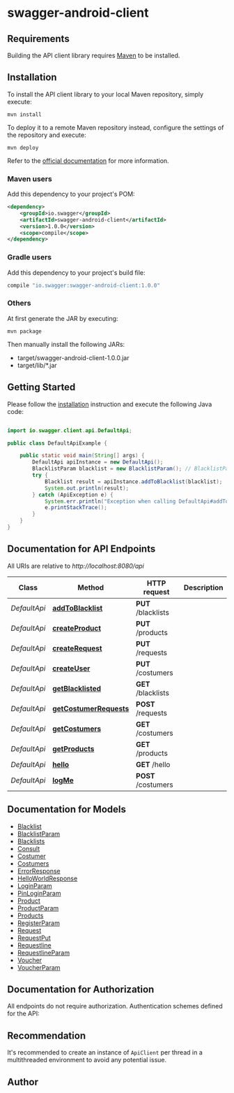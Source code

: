# swagger-android-client

## Requirements

Building the API client library requires [Maven](https://maven.apache.org/) to be installed.

## Installation

To install the API client library to your local Maven repository, simply execute:

```shell
mvn install
```

To deploy it to a remote Maven repository instead, configure the settings of the repository and execute:

```shell
mvn deploy
```

Refer to the [official documentation](https://maven.apache.org/plugins/maven-deploy-plugin/usage.html) for more information.

### Maven users

Add this dependency to your project's POM:

```xml
<dependency>
    <groupId>io.swagger</groupId>
    <artifactId>swagger-android-client</artifactId>
    <version>1.0.0</version>
    <scope>compile</scope>
</dependency>
```

### Gradle users

Add this dependency to your project's build file:

```groovy
compile "io.swagger:swagger-android-client:1.0.0"
```

### Others

At first generate the JAR by executing:

    mvn package

Then manually install the following JARs:

* target/swagger-android-client-1.0.0.jar
* target/lib/*.jar

## Getting Started

Please follow the [installation](#installation) instruction and execute the following Java code:

```java

import io.swagger.client.api.DefaultApi;

public class DefaultApiExample {

    public static void main(String[] args) {
        DefaultApi apiInstance = new DefaultApi();
        BlacklistParam blacklist = new BlacklistParam(); // BlacklistParam | 
        try {
            Blacklist result = apiInstance.addToBlacklist(blacklist);
            System.out.println(result);
        } catch (ApiException e) {
            System.err.println("Exception when calling DefaultApi#addToBlacklist");
            e.printStackTrace();
        }
    }
}

```

## Documentation for API Endpoints

All URIs are relative to *http://localhost:8080/api*

Class | Method | HTTP request | Description
------------ | ------------- | ------------- | -------------
*DefaultApi* | [**addToBlacklist**](docs/DefaultApi.md#addToBlacklist) | **PUT** /blacklists | 
*DefaultApi* | [**createProduct**](docs/DefaultApi.md#createProduct) | **PUT** /products | 
*DefaultApi* | [**createRequest**](docs/DefaultApi.md#createRequest) | **PUT** /requests | 
*DefaultApi* | [**createUser**](docs/DefaultApi.md#createUser) | **PUT** /costumers | 
*DefaultApi* | [**getBlacklisted**](docs/DefaultApi.md#getBlacklisted) | **GET** /blacklists | 
*DefaultApi* | [**getCostumerRequests**](docs/DefaultApi.md#getCostumerRequests) | **POST** /requests | 
*DefaultApi* | [**getCostumers**](docs/DefaultApi.md#getCostumers) | **GET** /costumers | 
*DefaultApi* | [**getProducts**](docs/DefaultApi.md#getProducts) | **GET** /products | 
*DefaultApi* | [**hello**](docs/DefaultApi.md#hello) | **GET** /hello | 
*DefaultApi* | [**logMe**](docs/DefaultApi.md#logMe) | **POST** /costumers | 


## Documentation for Models

 - [Blacklist](docs/Blacklist.md)
 - [BlacklistParam](docs/BlacklistParam.md)
 - [Blacklists](docs/Blacklists.md)
 - [Consult](docs/Consult.md)
 - [Costumer](docs/Costumer.md)
 - [Costumers](docs/Costumers.md)
 - [ErrorResponse](docs/ErrorResponse.md)
 - [HelloWorldResponse](docs/HelloWorldResponse.md)
 - [LoginParam](docs/LoginParam.md)
 - [PinLoginParam](docs/PinLoginParam.md)
 - [Product](docs/Product.md)
 - [ProductParam](docs/ProductParam.md)
 - [Products](docs/Products.md)
 - [RegisterParam](docs/RegisterParam.md)
 - [Request](docs/Request.md)
 - [RequestPut](docs/RequestPut.md)
 - [Requestline](docs/Requestline.md)
 - [RequestlineParam](docs/RequestlineParam.md)
 - [Voucher](docs/Voucher.md)
 - [VoucherParam](docs/VoucherParam.md)


## Documentation for Authorization

All endpoints do not require authorization.
Authentication schemes defined for the API:

## Recommendation

It's recommended to create an instance of `ApiClient` per thread in a multithreaded environment to avoid any potential issue.

## Author



